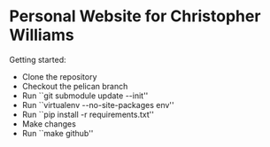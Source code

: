 Personal Website for Christopher Williams
=========================================

Getting started:

* Clone the repository
* Checkout the pelican branch
* Run ``git submodule update --init''
* Run ``virtualenv --no-site-packages env''
* Run ``pip install -r requirements.txt''
* Make changes
* Run ``make github''

